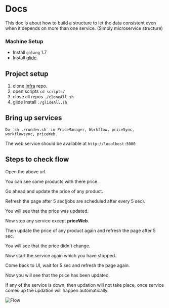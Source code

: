 # Docs

This doc is about how to build a structure to let the data consistent even when it depends on more than one service. (Simply microservice structure)

### Machine Setup

* Install `golang` 1.7 
* Install [glide](https://github.com/Masterminds/glide).

## Project setup

1. clone <a href="https://github.com/RetailMarket/infra">Infra</a> repo.
2. open scripts `cd scripts/`
3. close all repos `./cloneAll.sh`
4. glide install `./glideAll.sh`

## Bring up services
```
Do `sh ./rundev.sh` in PriceManager, Workflow, priceSync, workflowsync, priceWeb.
```

The web service should be available at `http://localhost:5000`

## Steps to check flow

Open the above url.

You can see some products with there price.

Go ahead and update the price of any product.

Refresh the page after 5 sec(jobs are scheduled after every 5 sec).

You will see that the price was updated.

Now stop any service except **priceWeb**.

Then update the price of any product again and refresh the page after 5 sec.

You will see that the price didn't change.

Now start the service again which you have stopped.

Come back to UI, wait for 5 sec and refresh the page again.

Now you will see that the price has been updated.

If any of the service is down, then updation will not take place, once service comes up the updation will happen automatically.

![Flow](https://github.com/RetailMarket/docs/blob/master/flow.png)
